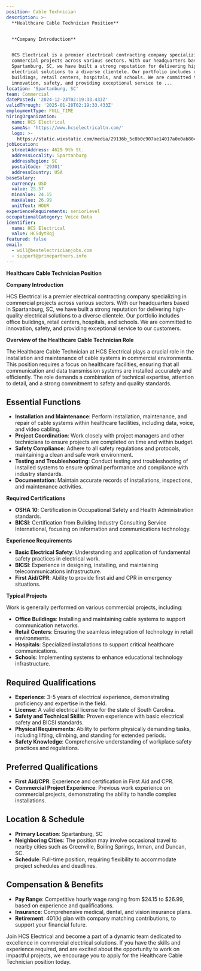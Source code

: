 ```yaml
---
position: Cable Technician
description: >-
  **Healthcare Cable Technician Position**


  **Company Introduction**


  HCS Electrical is a premier electrical contracting company specializing in
  commercial projects across various sectors. With our headquarters based in
  Spartanburg, SC, we have built a strong reputation for delivering high-quality
  electrical solutions to a diverse clientele. Our portfolio includes office
  buildings, retail centers, hospitals, and schools. We are committed to
  innovation, safety, and providing exceptional service to ...
location: 'Spartanburg, SC'
team: Commercial
datePosted: '2024-12-23T02:19:33.433Z'
validThrough: '2025-01-28T02:19:33.433Z'
employmentType: FULL_TIME
hiringOrganization:
  name: HCS Electrical
  sameAs: 'https://www.hcselectricaltn.com/'
  logo: >-
    https://static.wixstatic.com/media/29136b_5c8b0c907ae14017a0e0ab8046606ac9~mv2.png/v1/crop/x_63,y_193,w_388,h_118/fill/w_398,h_120,al_c,lg_1,q_85,enc_avif,quality_auto/Android%20Playstore%20Logo.png
jobLocation:
  streetAddress: 4629 9th St.
  addressLocality: Spartanburg
  addressRegion: SC
  postalCode: '29301'
  addressCountry: USA
baseSalary:
  currency: USD
  value: 25.57
  minValue: 24.15
  maxValue: 26.99
  unitText: HOUR
experienceRequirements: seniorLevel
occupationalCategory: Voice Data
identifier:
  name: HCS Electrical
  value: HCSdyt8qj
featured: false
email:
  - will@bestelectricianjobs.com
  - support@primepartners.info
---
```




**Healthcare Cable Technician Position**

**Company Introduction**

HCS Electrical is a premier electrical contracting company specializing in commercial projects across various sectors. With our headquarters based in Spartanburg, SC, we have built a strong reputation for delivering high-quality electrical solutions to a diverse clientele. Our portfolio includes office buildings, retail centers, hospitals, and schools. We are committed to innovation, safety, and providing exceptional service to our customers.

**Overview of the Healthcare Cable Technician Role**

The Healthcare Cable Technician at HCS Electrical plays a crucial role in the installation and maintenance of cable systems in commercial environments. This position requires a focus on healthcare facilities, ensuring that all communication and data transmission systems are installed accurately and efficiently. The role demands a combination of technical expertise, attention to detail, and a strong commitment to safety and quality standards.

## Essential Functions

- **Installation and Maintenance**: Perform installation, maintenance, and repair of cable systems within healthcare facilities, including data, voice, and video cabling.
- **Project Coordination**: Work closely with project managers and other technicians to ensure projects are completed on time and within budget.
- **Safety Compliance**: Adhere to all safety regulations and protocols, maintaining a clean and safe work environment.
- **Testing and Troubleshooting**: Conduct testing and troubleshooting of installed systems to ensure optimal performance and compliance with industry standards.
- **Documentation**: Maintain accurate records of installations, inspections, and maintenance activities.
  
**Required Certifications**

- **OSHA 10**: Certification in Occupational Safety and Health Administration standards.
- **BICSI**: Certification from Building Industry Consulting Service International, focusing on information and communications technology.

**Experience Requirements**

- **Basic Electrical Safety**: Understanding and application of fundamental safety practices in electrical work.
- **BICSI**: Experience in designing, installing, and maintaining telecommunications infrastructure.
- **First Aid/CPR**: Ability to provide first aid and CPR in emergency situations.
  
**Typical Projects**

Work is generally performed on various commercial projects, including:

- **Office Buildings**: Installing and maintaining cable systems to support communication networks.
- **Retail Centers**: Ensuring the seamless integration of technology in retail environments.
- **Hospitals**: Specialized installations to support critical healthcare communications.
- **Schools**: Implementing systems to enhance educational technology infrastructure.

## Required Qualifications

- **Experience**: 3-5 years of electrical experience, demonstrating proficiency and expertise in the field.
- **License**: A valid electrical license for the state of South Carolina.
- **Safety and Technical Skills**: Proven experience with basic electrical safety and BICSI standards.
- **Physical Requirements**: Ability to perform physically demanding tasks, including lifting, climbing, and standing for extended periods.
- **Safety Knowledge**: Comprehensive understanding of workplace safety practices and regulations.

## Preferred Qualifications

- **First Aid/CPR**: Experience and certification in First Aid and CPR.
- **Commercial Project Experience**: Previous work experience on commercial projects, demonstrating the ability to handle complex installations.

## Location & Schedule

- **Primary Location**: Spartanburg, SC
- **Neighboring Cities**: The position may involve occasional travel to nearby cities such as Greenville, Boiling Springs, Inman, and Duncan, SC.
- **Schedule**: Full-time position, requiring flexibility to accommodate project schedules and deadlines.

## Compensation & Benefits

- **Pay Range**: Competitive hourly wage ranging from $24.15 to $26.99, based on experience and qualifications.
- **Insurance**: Comprehensive medical, dental, and vision insurance plans.
- **Retirement**: 401(k) plan with company matching contributions, to support your financial future.

Join HCS Electrical and become a part of a dynamic team dedicated to excellence in commercial electrical solutions. If you have the skills and experience required, and are excited about the opportunity to work on impactful projects, we encourage you to apply for the Healthcare Cable Technician position today.
